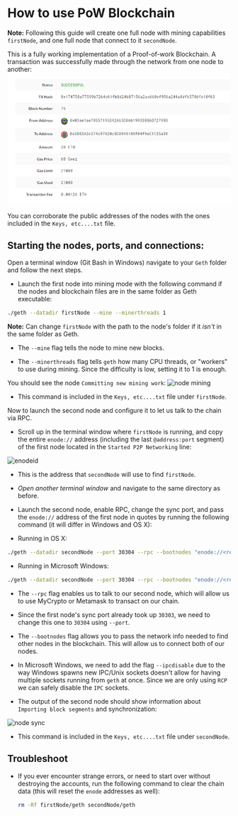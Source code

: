 # How to use PoW Blockchain

**Note:** Following this guide will create one full node with mining capabilities `firstNode`, and one full node that connect to it `secondNode`.

This is a fully working implementation of a Proof-of-work Blockchain. A transaction was successfully made through the network from one node to another:\
![successTxPow](https://github.com/Santiago-Pedemonte/Private-Blockchains/blob/main/Screenshots/successfulTransactionPow.png)

You can corroborate the public addresses of the nodes with the ones included in the `Keys, etc....txt` file.

## Starting the nodes, ports, and connections:

Open a terminal window (Git Bash in Windows) navigate to your `Geth` folder and follow the next steps.

* Launch the first node into mining mode with the following command if the nodes and blockchain files are in the same folder as Geth executable:

 ```bash
 ./geth --datadir firstNode --mine --minerthreads 1
 ```
 **Note:** Can change `firstNode` with the path to the node's folder if it *isn't* in the same folder as Geth.

 * The `--mine` flag tells the node to mine new blocks.

 * The `--minerthreads` flag tells `geth` how many CPU threads, or "workers" to use during mining. Since the difficulty is low, setting it to 1 is enough.
 
You should see the node `Committing new mining work`:
![node mining](Images/mining.png)

* This command is included in the `Keys, etc....txt` file under `firstNode`.

Now to launch the second node and configure it to let us talk to the chain via RPC.

* Scroll up in the terminal window where `firstNode` is running, and copy the entire `enode://` address (including the last `@address:port` segment) of the first node located in the `Started P2P Networking` line:

 ![enodeid](Images/enodeid.png)

* This is the address that `secondNode` will use to find `firstNode`.

* *Open another terminal window* and navigate to the same directory as before.

* Launch the second node, enable RPC, change the sync port, and pass the `enode://` address of the first node in quotes by running the following command (it will differ in Windows and OS X):

 * Running in OS X:
 ```bash
 ./geth --datadir secondNode --port 30304 --rpc --bootnodes "enode://<replace with firstNode enode address>"
 ```

 * Running in Microsoft Windows:
 ```bash
 ./geth --datadir secondNode --port 30304 --rpc --bootnodes "enode://<replace with firstNode enode address>" --ipcdisable
 ```
 
* The `--rpc` flag enables us to talk to our second node, which will allow us to use MyCrypto or Metamask to transact on our chain.
* Since the first node's sync port already took up `30303`, we need to change this one to `30304` using `--port`.
* The `--bootnodes` flag allows you to pass the network info needed to find other nodes in the blockchain. This will allow us to connect both of our nodes.
* In Microsoft Windows, we need to add the flag `--ipcdisable` due to the way Windows spawns new IPC/Unix sockets doesn't allow for having multiple sockets running from `geth` at once. Since we are only using `RCP` we can safely disable the `IPC` sockets.

* The output of the second node should show information about `Importing block segments` and synchronization:

 ![node sync](Images/node-sync.png)

* This command is included in the `Keys, etc....txt` file under `secondNode`.

## Troubleshoot

* If you ever encounter strange errors, or need to start over without destroying the accounts, run the following command to clear the chain data (this will reset the `enode` addresses as well):

  ```bash
  rm -Rf firstNode/geth secondNode/geth
  ```
